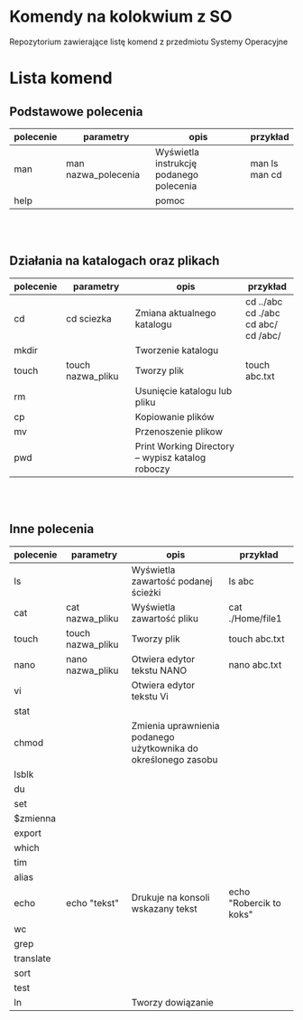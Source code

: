 # Komendy na kolokwium z SO
Repozytorium zawierające listę komend z przedmiotu Systemy Operacyjne

# Lista komend
## Podstawowe polecenia

| polecenie | parametry | opis | przykład|
|-----------|-----------|------|---------|
| man | man nazwa_polecenia | Wyświetla instrukcję podanego polecenia | man ls <br> man cd |
| help | | pomoc | |

<br><br>

## Działania na katalogach oraz plikach

| polecenie | parametry | opis | przykład|
|-----------|-----------|------|---------|
| cd | cd sciezka | Zmiana aktualnego katalogu | cd ../abc <br> cd ./abc <br> cd abc/ <br> cd /abc/|
| mkdir | | Tworzenie katalogu | | 
| touch | touch nazwa_pliku | Tworzy plik | touch abc.txt|
| rm | | Usunięcie katalogu lub pliku | |
| cp | | Kopiowanie plików | | 
| mv | | Przenoszenie plikow | |
| pwd | | Print Working Directory – wypisz katalog roboczy | |

<br><br>
## Inne polecenia

| polecenie | parametry | opis | przykład|
|-----------|-----------|------|---------|
| ls | | Wyświetla zawartość podanej ścieżki | ls abc|
| cat | cat nazwa_pliku | Wyświetla zawartość pliku | cat ./Home/file1 | 
| touch | touch nazwa_pliku | Tworzy plik | touch abc.txt|
| nano | nano nazwa_pliku | Otwiera edytor tekstu NANO | nano abc.txt|
| vi | | Otwiera edytor tekstu Vi | |
| stat | | | |
| chmod | | Zmienia uprawnienia podanego użytkownika do określonego zasobu | |
| lsblk | | | |
| du | | | | 
| set | | | | 
| $zmienna | | | | 
| export | | | | 
| which | | | | 
| tim | | | | 
| alias | | | | 
| echo | echo "tekst" | Drukuje na konsoli wskazany tekst| echo "Robercik to koks" | 
| wc | | | | 
| grep | | | | 
| translate | | | | 
| sort | | | | 
| test | | | | 
| ln | | Tworzy dowiązanie | |

